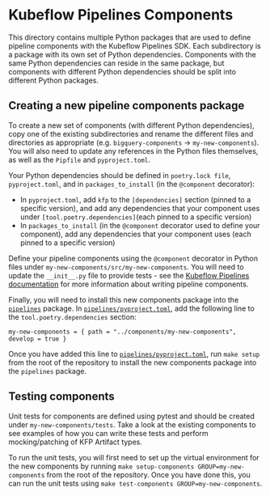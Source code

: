 # Kubeflow Pipelines Components

This directory contains multiple Python packages that are used to define pipeline components with the Kubeflow Pipelines SDK. Each subdirectory is a package with its own set of Python dependencies. Components with the same Python dependencies can reside in the same package, but components with different Python dependencies should be split into different Python packages.

## Creating a new pipeline components package

To create a new set of components (with different Python dependencies), copy one of the existing subdirectories and rename the different files and directories as appropriate (e.g. `bigquery-components` -> `my-new-components`). You will also need to update any references in the Python files themselves, as well as the `Pipfile` and `pyproject.toml`.

Your Python dependencies should be defined in `poetry.lock file`, `pyproject.toml`, and in `packages_to_install` (in the `@component` decorator):

- In `pyproject.toml`, add `kfp` to the `[dependencies]` section (pinned to a specific version), and add any dependencies that your component uses under `[tool.poetry.dependencies]`(each pinned to a specific version)
- In `packages_to_install` (in the `@component` decorator used to define your component), add any dependencies that your component uses (each pinned to a specific version)

Define your pipeline components using the `@component` decorator in Python files under `my-new-components/src/my-new-components`. You will need to update the `__init__.py` file to provide tests - see the [Kubeflow Pipelines documentation](https://www.kubeflow.org/docs/components/pipelines/v1/sdk-v2/python-function-components/#building-python-function-based-components) for more information about writing pipeline components.

Finally, you will need to install this new components package into the [`pipelines`](../pipelines) package. In [`pipelines/pyproject.toml`](../pipelines/pyproject.toml), add the following line to the `tool.poetry.dependencies` section:

```
my-new-components = { path = "../components/my-new-components", develop = true }
```
Once you have added this line to [`pipelines/pyproject.toml`](../pipelines/pyproject.toml), run `make setup` from the root of the repository to install the new components package into the `pipelines` package.

## Testing components

Unit tests for components are defined using pytest and should be created under `my-new-components/tests`. Take a look at the existing components to see examples of how you can write these tests and perform mocking/patching of KFP Artifact types.

To run the unit tests, you will first need to set up the virtual environment for the new components by running `make setup-components GROUP=my-new-components` from the root of the repository. Once you have done this, you can run the unit tests using `make test-components GROUP=my-new-components`.
